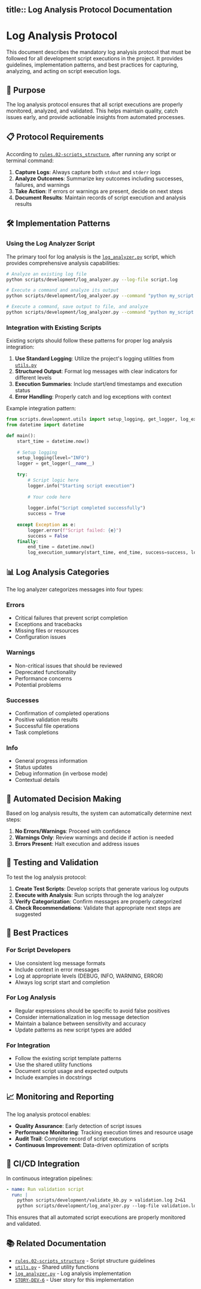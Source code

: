 title:: Log Analysis Protocol Documentation
---
# Log Analysis Protocol

This document describes the mandatory log analysis protocol that must be followed for all development script executions in the project. It provides guidelines, implementation patterns, and best practices for capturing, analyzing, and acting on script execution logs.

## 🎯 Purpose

The log analysis protocol ensures that all script executions are properly monitored, analyzed, and validated. This helps maintain quality, catch issues early, and provide actionable insights from automated processes.

## 📋 Protocol Requirements

According to [`rules.02-scripts_structure`](rules.02-scripts_structure.md), after running any script or terminal command:

1. **Capture Logs**: Always capture both `stdout` and `stderr` logs
2. **Analyze Outcomes**: Summarize key outcomes including successes, failures, and warnings
3. **Take Action**: If errors or warnings are present, decide on next steps
4. **Document Results**: Maintain records of script execution and analysis results

## 🛠️ Implementation Patterns

### Using the Log Analyzer Script

The primary tool for log analysis is the [`log_analyzer.py`](log_analyzer.py) script, which provides comprehensive analysis capabilities:

```bash
# Analyze an existing log file
python scripts/development/log_analyzer.py --log-file script.log

# Execute a command and analyze its output
python scripts/development/log_analyzer.py --command "python my_script.py"

# Execute a command, save output to file, and analyze
python scripts/development/log_analyzer.py --command "python my_script.py" --output script.log
```

### Integration with Existing Scripts

Existing scripts should follow these patterns for proper log analysis integration:

1. **Use Standard Logging**: Utilize the project's logging utilities from [`utils.py`](utils.py)
2. **Structured Output**: Format log messages with clear indicators for different levels
3. **Execution Summaries**: Include start/end timestamps and execution status
4. **Error Handling**: Properly catch and log exceptions with context

Example integration pattern:
```python
from scripts.development.utils import setup_logging, get_logger, log_execution_summary
from datetime import datetime

def main():
    start_time = datetime.now()
    
    # Setup logging
    setup_logging(level="INFO")
    logger = get_logger(__name__)
    
    try:
        # Script logic here
        logger.info("Starting script execution")
        
        # Your code here
        
        logger.info("Script completed successfully")
        success = True
        
    except Exception as e:
        logger.error(f"Script failed: {e}")
        success = False
    finally:
        end_time = datetime.now()
        log_execution_summary(start_time, end_time, success=success, logger=logger)
```

## 📊 Log Analysis Categories

The log analyzer categorizes messages into four types:

### Errors
- Critical failures that prevent script completion
- Exceptions and tracebacks
- Missing files or resources
- Configuration issues

### Warnings
- Non-critical issues that should be reviewed
- Deprecated functionality
- Performance concerns
- Potential problems

### Successes
- Confirmation of completed operations
- Positive validation results
- Successful file operations
- Task completions

### Info
- General progress information
- Status updates
- Debug information (in verbose mode)
- Contextual details

## 🤖 Automated Decision Making

Based on log analysis results, the system can automatically determine next steps:

1. **No Errors/Warnings**: Proceed with confidence
2. **Warnings Only**: Review warnings and decide if action is needed
3. **Errors Present**: Halt execution and address issues

## 🧪 Testing and Validation

To test the log analysis protocol:

1. **Create Test Scripts**: Develop scripts that generate various log outputs
2. **Execute with Analysis**: Run scripts through the log analyzer
3. **Verify Categorization**: Confirm messages are properly categorized
4. **Check Recommendations**: Validate that appropriate next steps are suggested

## 🔧 Best Practices

### For Script Developers
- Use consistent log message formats
- Include context in error messages
- Log at appropriate levels (DEBUG, INFO, WARNING, ERROR)
- Always log script start and completion

### For Log Analysis
- Regular expressions should be specific to avoid false positives
- Consider internationalization in log message detection
- Maintain a balance between sensitivity and accuracy
- Update patterns as new script types are added

### For Integration
- Follow the existing script template patterns
- Use the shared utility functions
- Document script usage and expected outputs
- Include examples in docstrings

## 📈 Monitoring and Reporting

The log analysis protocol enables:

- **Quality Assurance**: Early detection of script issues
- **Performance Monitoring**: Tracking execution times and resource usage
- **Audit Trail**: Complete record of script executions
- **Continuous Improvement**: Data-driven optimization of scripts

## 🔄 CI/CD Integration

In continuous integration pipelines:

```yaml
- name: Run validation script
  run: |
    python scripts/development/validate_kb.py > validation.log 2>&1
    python scripts/development/log_analyzer.py --log-file validation.log
```

This ensures that all automated script executions are properly monitored and validated.

## 📚 Related Documentation

- [`rules.02-scripts_structure`](rules.02-scripts_structure.md) - Script structure guidelines
- [`utils.py`](utils.py) - Shared utility functions
- [`log_analyzer.py`](log_analyzer.py) - Log analysis implementation
- [`STORY-DEV-6`](STORY-DEV-6.md) - User story for this implementation